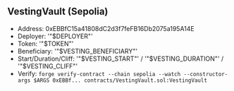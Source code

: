 ## VestingVault (Sepolia)
- Address: 0xEBBfC15a41808dC2d3f7feFB16Db2075a195A14E
- Deployer: '"$DEPLOYER"'
- Token: '"$TOKEN"'
- Beneficiary: '"$VESTING_BENEFICIARY"'
- Start/Duration/Cliff: '"$VESTING_START"' / '"$VESTING_DURATION"' / '"$VESTING_CLIFF"'
- Verify: `forge verify-contract --chain sepolia --watch --constructor-args $ARGS 0xEBBf... contracts/VestingVault.sol:VestingVault`
